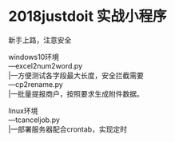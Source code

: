 # 2018justdoit 实战小程序</br>

新手上路，注意安全</br>

windows10环境</br>
—excel2num2word.py</br>
|—方便测试各字段最大长度，安全拦截需要</br>
—cp2rename.py</br>
|—批量提报商户，按照要求生成附件数据。</br>
   
linux环境</br>
—tcanceljob.py</br>
|—部署服务器配合crontab，实现定时</br>
